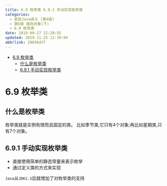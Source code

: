 ```yaml
---
title: 6.9 枚举类 6.9.1 手动实现枚举类
categories: 
  - 疯狂Java讲义 (第4版)
  - 第6章 面向对象(下)
  - 6.9 枚举类
date: 2019-09-27 22:20:55
updated: 2019-11-25 11:30:04
abbrlink: 20036d3f
---
```

<div id='my_toc'>

- [6.9 枚举类](/JavaReadingNotes/20036d3f/#6-9-枚举类)
    - [什么是枚举类](/JavaReadingNotes/20036d3f/#什么是枚举类)
    - [6.9.1 手动实现枚举类](/JavaReadingNotes/20036d3f/#6-9-1-手动实现枚举类)

</div>
<!--more-->
<script>if (navigator.platform.toLowerCase() == 'win32'){document.getElementById('my_toc').style.display = 'none';}</script>

<!--end-->
<!--SSTStart-->
# 6.9 枚举类 #
## 什么是枚举类 ##
枚举类就是实例有限而且固定的类。
比如季节类,它只有4个对象;再比如星期类,只有7个对象。
## 6.9.1 手动实现枚举类 ##
- 直接使用简单的静态常量来表示枚举
- 通过定义类的方式来实现

`Java`从`JDK1.5`后就增加了对枚举类的支持
<!--SSTStop-->

